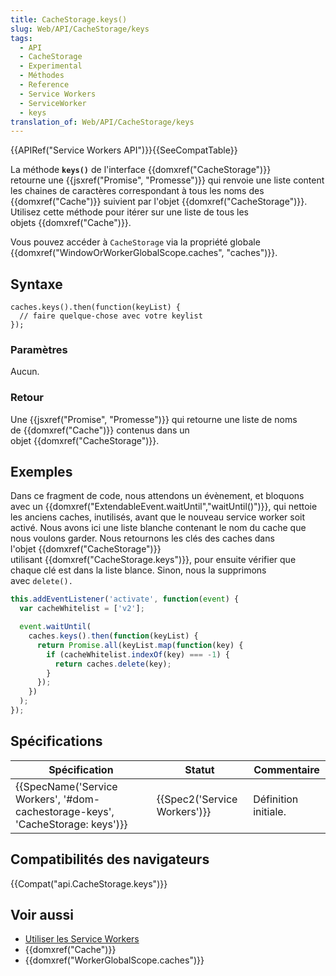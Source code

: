 ```yaml
---
title: CacheStorage.keys()
slug: Web/API/CacheStorage/keys
tags:
  - API
  - CacheStorage
  - Experimental
  - Méthodes
  - Reference
  - Service Workers
  - ServiceWorker
  - keys
translation_of: Web/API/CacheStorage/keys
---
```

{{APIRef("Service Workers API")}}{{SeeCompatTable}}

La méthode **`keys()`** de l'interface {{domxref("CacheStorage")}} retourne une {{jsxref("Promise", "Promesse")}} qui renvoie une liste content les chaines de caractères correspondant à tous les noms des {{domxref("Cache")}} suivient par l'objet {{domxref("CacheStorage")}}. Utilisez cette méthode pour itérer sur une liste de tous les objets {{domxref("Cache")}}.

Vous pouvez accéder à `CacheStorage` via la propriété globale {{domxref("WindowOrWorkerGlobalScope.caches", "caches")}}.

## Syntaxe

    caches.keys().then(function(keyList) {
      // faire quelque-chose avec votre keylist
    });

### Paramètres

Aucun.

### Retour

Une {{jsxref("Promise", "Promesse")}} qui retourne une liste de noms de {{domxref("Cache")}} contenus dans un objet {{domxref("CacheStorage")}}.

## Exemples

Dans ce fragment de code, nous attendons un évènement, et bloquons avec un {{domxref("ExtendableEvent.waitUntil","waitUntil()")}}, qui nettoie les anciens caches, inutilisés, avant que le nouveau service worker soit activé. Nous avons ici une liste blanche contenant le nom du cache que nous voulons garder. Nous retournons les clés des caches dans l'objet {{domxref("CacheStorage")}} utilisant {{domxref("CacheStorage.keys")}}, pour ensuite vérifier que chaque clé est dans la liste blance. Sinon, nous la supprimons avec `delete().`

```js
this.addEventListener('activate', function(event) {
  var cacheWhitelist = ['v2'];

  event.waitUntil(
    caches.keys().then(function(keyList) {
      return Promise.all(keyList.map(function(key) {
        if (cacheWhitelist.indexOf(key) === -1) {
          return caches.delete(key);
        }
      });
    })
  );
});
```

## Spécifications

| Spécification                                                                                            | Statut                               | Commentaire          |
| -------------------------------------------------------------------------------------------------------- | ------------------------------------ | -------------------- |
| {{SpecName('Service Workers', '#dom-cachestorage-keys', 'CacheStorage: keys')}} | {{Spec2('Service Workers')}} | Définition initiale. |

## Compatibilités des navigateurs

{{Compat("api.CacheStorage.keys")}}

## Voir aussi

- [Utiliser les Service Workers](/fr/docs/Web/API/Service_Worker_API/Using_Service_Workers)
- {{domxref("Cache")}}
- {{domxref("WorkerGlobalScope.caches")}}
